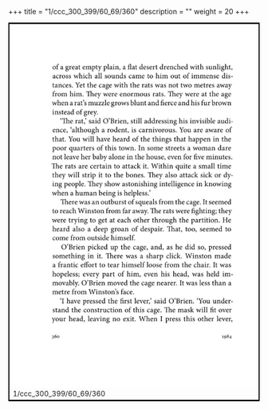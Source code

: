 +++
title = "1/ccc_300_399/60_69/360"
description = ""
weight = 20
+++

<table style="border:2px solid black;max-width:800px;max-height:800px;" 
><tr><td><img class="center-fit-jpg"
src="/jpg_/out_jpg_1984__360.jpg"  >1/ccc_300_399/60_69/360</img></td></tr></table>